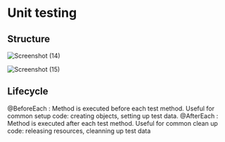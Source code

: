 # Unit testing

## Structure

![Screenshot (14)](https://github.com/user-attachments/assets/f3ee568d-4d94-4f55-b55a-4db7998f620b)

![Screenshot (15)](https://github.com/user-attachments/assets/f8eadd3b-5fc6-4bad-8695-b0c3525df7a4)

## Lifecycle

@BeforeEach : Method is executed before each test method. Useful for common setup code: creating objects, setting up test data.
@AfterEach : Method is executed after each test method. Useful for common clean up code: releasing resources, cleanning up test data
